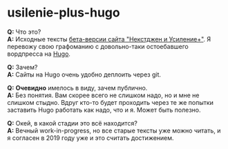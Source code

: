 # usilenie-plus-hugo

**Q:** Что это?  
**A:** Исходные тексты [бета-версии сайта "Некстджен и Усиление+"][1].
Я перевожу свою графоманию с довольно-таки остоебавшего вордпресса на [Hugo][2].  

**Q:** Зачем?  
**A:** Сайты на Hugo очень удобно деплоить через git.  

**Q:** **Очевидно** имелось в виду, зачем публично.  
**A:** Без понятия. Вам скорее всего не слишком надо, но и мне не слишком стыдно. Вдруг кто-то будет проходить
через те же попытки заставить Hugo работать как надо, что и я. Может быть полезно.

**Q:** Окей, в какой стадии это всё находится?  
**A:** Вечный work-in-progress, но все старые тексты уже можно читать, и я согласен в 2019 году уже и это считать достижением.


[1]: https://usilenie.plus
[2]: https://gohugo.io/
